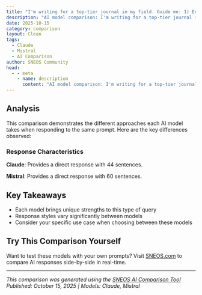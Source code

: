```yaml
---
title: "I'm writing for a top-tier journal in my field. Guide me: 1) Ensure findings are sufficiently novel and significant"
description: "AI model comparison: I'm writing for a top-tier journal in my field. Guide me: 1) Ensure findings are sufficiently novel ..."
date: 2025-10-15
category: comparison
layout: Clean
tags:
  - Claude
  - Mistral
  - AI Comparison
author: SNEOS Community
head:
  - - meta
    - name: description
      content: "AI model comparison: I'm writing for a top-tier journal in my field. Guide me: 1) Ensure findings are sufficiently novel and significant..."
---
```


<ChatComparison
  title="I'm writing for a top-tier journal in my field. Guide me: 1) Ensure findings are sufficiently novel and significant"
  prompt="I'm writing for a top-tier journal in my field. Guide me: 1) Ensure findings are sufficiently novel and significant"
  :responses='{"Claude": "# Ensuring Novelty and Significance for Top-Tier Publication\n\n## 1) **Conduct a Rigorous Novelty Assessment**\n\n### Map the current landscape:\n- **Systematic literature review**: Don\u0027t just read recent papers\u2014analyze them critically. What exact questions remain unanswered?\n- **Identify the gap precisely**: Can you articulate in 2-3 sentences what nobody else has done? Vague gaps (\u0022more research is needed\u0022) won\u0027t suffice.\n- **Check the \u0022hidden literature\u0022**: Look beyond your immediate field\u2014has an adjacent discipline solved this differently?\n\n### Test your novelty claim:\nAsk yourself these hard questions:\n- **\u0022Has this been done before, even partially?\u0022** If yes, what makes your approach substantively different?\n- **\u0022Could someone argue this is incremental?\u0022** Be honest. Incremental work is valuable but rarely top-tier material.\n- **\u0022What would make a reviewer say \u0027so what\u0027?\u0022** Anticipate and preempt this response.\n\n## 2) **Establish Significance Beyond Your Subfield**\n\n### The \u0022concentric circles\u0022 test:\nYour work should matter to:\n- **Inner circle**: Your immediate subspecialty (necessary but insufficient)\n- **Middle circle**: The broader field the journal serves\n- **Outer circle**: Related disciplines or practical applications\n\n**Red flag**: If your work only excites the inner circle, reconsider the target journal.\n\n### Demonstrate impact potential:\n\n**Theoretical significance:**\n- Does it challenge existing paradigms?\n- Does it reconcile contradictory findings?\n- Does it open new research directions?\n\n**Practical significance:**\n- What decisions could be made differently?\n- What magnitude of effect are we talking about?\n- Who benefits, and how much?\n\n## 3) **Frame Your Contribution Explicitly**\n\nTop journals want contributions spelled out, not implied:\n\n### In your introduction:\n\u0060\u0060\u0060\n\u0022This study makes three contributions. First, we provide the \nfirst evidence that [X]. Second, we demonstrate that [existing \ntheory Y] fails to account for [Z], and propose [alternative]. \nThird, we show that [practical implication].\u0022\n\u0060\u0060\u0060\n\n### Avoid these weak framing phrases:\n- \u274C \u0022This study explores...\u0022\n- \u274C \u0022We examine the relationship between...\u0022\n- \u2705 \u0022We demonstrate that...\u0022\n- \u2705 \u0022We challenge the assumption that...\u0022\n- \u2705 \u0022We resolve the contradiction between...\u0022\n\n## 4) **Apply the \u0022Generalizability\u0022 Principle**\n\nTop-tier journals favor findings that:\n- **Transfer across contexts**: Not just industry X in country Y\n- **Reveal mechanisms**: Not just \u0022it works\u0022 but \u0022here\u0027s why it works\u0022\n- **Generate predictions**: Your findings should spawn testable hypotheses\n\n### Strengthen generalizability:\n- Use heterogeneous samples\n- Test boundary conditions explicitly\n- Include moderator analyses\n- Conduct robustness checks across subgroups\n\n## 5) **Benchmark Against Recently Published Articles**\n\n### Reverse-engineer acceptance:\n- Select 10 recent articles from your target journal\n- For each, identify: What made THIS novel? What made THIS significant?\n- **Honestly compare**: Does your work match or exceed these standards?\n\n### Learn the journal\u0027s \u0022flavor\u0022:\n- Some journals prize methodological innovation\n- Others prioritize theoretical breakthroughs\n- Some favor practical impact\n- Many want all three\n\n## 6) **Strengthen Weak Novelty/Significance**\n\nIf your self-assessment reveals gaps:\n\n### If novelty is weak:\n- **Expand scope**: Add contexts, populations, or conditions\n- **Increase depth**: Add mechanistic studies or process evidence\n- **Sharpen contrast**: More explicitly differentiate from prior work\n- **Consider reframing**: Perhaps your methods are novel, or your synthesis\n\n### If significance is weak:\n- **Quantify impact**: Effect sizes, cost-benefit analyses, reach\n- **Connect to bigger debates**: Link to broader theoretical conversations\n- **Test practical applications**: Add a field study or simulation\n- **Examine moderators**: Show when effects are strongest (more useful)\n\n## 7) **Pre-Submission Reality Checks**\n\n### The colleague test:\nPresent your work to a knowledgeable colleague NOT in your subspecialty. If they\u0027re not impressed, neither will reviewers be.\n\n### The \u0022six-month rule\u0022:\nWould a graduate student cite this paper in their intro six months from now? If it\u0027s just another data", "Mistral": "Writing for a top-tier journal requires a high level of rigor, novelty, and significance. Here are some steps to ensure your findings meet these criteria:\n\n### 1. Ensure Findings are Sufficiently Novel and Significant\n\n#### a. **Literature Review**\n- **Comprehensive Review**: Conduct a thorough review of existing literature to identify gaps and ensure your findings are truly novel.\n- **Citation Analysis**: Check recent publications in top-tier journals to understand the current state of research and identify emerging trends.\n\n#### b. **Novelty**\n- **Unique Contribution**: Clearly articulate what makes your findings unique. This could be a new methodology, a novel dataset, or a fresh perspective on an existing problem.\n- **Innovative Approach**: Highlight any innovative techniques or approaches you used that set your research apart from previous studies.\n\n#### c. **Significance**\n- **Impact on the Field**: Explain how your findings contribute to the broader understanding of your field. This could be through theoretical advancements, practical applications, or policy implications.\n- **Real-World Applications**: If applicable, discuss the practical implications of your findings. How can they be used to solve real-world problems or improve existing practices?\n- **Future Research**: Suggest avenues for future research that your findings open up. This demonstrates the potential for your work to have a lasting impact.\n\n### 2. Structuring Your Paper\n\n#### a. **Title and Abstract**\n- **Title**: Make it concise, clear, and reflective of the novelty and significance of your findings.\n- **Abstract**: Summarize the key points, including the research question, methodology, findings, and implications. Ensure it is compelling and highlights the novelty and significance.\n\n#### b. **Introduction**\n- **Background**: Provide a brief background on the topic, highlighting the importance of your research question.\n- **Research Gap**: Clearly identify the gap in the literature that your study addresses.\n- **Objectives**: State the objectives of your study and how they address the identified gap.\n\n#### c. **Methodology**\n- **Detailed Description**: Provide a detailed description of your methodology, ensuring it is rigorous and replicable.\n- **Justification**: Justify your choice of methods and explain how they contribute to the novelty and significance of your findings.\n\n#### d. **Results**\n- **Clear Presentation**: Present your results clearly and concisely, using tables, figures, and statistical analyses as appropriate.\n- **Highlight Novelty**: Emphasize the novel aspects of your findings and how they differ from previous research.\n\n#### e. **Discussion**\n- **Interpretation**: Interpret your results in the context of existing literature and discuss their significance.\n- **Implications**: Discuss the theoretical and practical implications of your findings.\n- **Limitations**: Acknowledge any limitations of your study and suggest how future research could address them.\n\n#### f. **Conclusion**\n- **Summary**: Summarize the key findings and their significance.\n- **Future Directions**: Suggest future research directions based on your findings.\n\n### 3. Peer Review and Feedback\n\n#### a. **Internal Review**\n- **Colleagues**: Share your manuscript with colleagues or mentors in your field for feedback.\n- **Workshops**: Present your findings at workshops or conferences to get feedback from a broader audience.\n\n#### b. **External Review**\n- **Pre-Submission Review**: Consider using a pre-submission review service to get feedback from experts before submitting to the journal.\n- **Journal Guidelines**: Ensure your manuscript adheres to the journal\u0027s guidelines for formatting, style, and content.\n\n### 4. Submission and Revision\n\n#### a. **Cover Letter**\n- **Highlight Novelty**: In your cover letter, highlight the novelty and significance of your findings.\n- **Relevance**: Explain why your manuscript is a good fit for the journal.\n\n#### b. **Revisions**\n- **Address Reviewer Comments**: If your manuscript is sent back for revisions, address all reviewer comments thoroughly and professionally.\n- **Clarify Changes**: Provide a detailed response letter explaining how you addressed each comment and highlighting any changes made.\n\n### 5. Final Touches\n\n#### a. **Proofreading**\n- **Grammar and Style**: Ensure your manuscript is free of grammatical errors and adheres to the journal\u0027s style guidelines.\n- **Consistency**: Check for consistency in terminology, formatting, and citation style.\n\n#### b. **Ethical Considerations**\n- **Plagiarism**: Ensure all sources are properly cited and that your work is original.\n- **Ethics Approval**: If your research involved human subjects or animals, ensure you have the necessary ethical approvals and include this information in your manuscript.\n\nBy following these steps, you can ensure that your findings are sufficiently novel and significant, and that your manuscript is well-prepared for submission to a top-tier journal."}' published-date="{DateTime.UtcNow:HH:mm}"
/>

## Analysis

This comparison demonstrates the different approaches each AI model takes when responding to the same prompt. Here are the key differences observed:

### Response Characteristics

**Claude**: Provides a direct response with 44 sentences. 

**Mistral**: Provides a direct response with 60 sentences. 

## Key Takeaways

- Each model brings unique strengths to this type of query
- Response styles vary significantly between models
- Consider your specific use case when choosing between these models

## Try This Comparison Yourself

Want to test these models with your own prompts? Visit [SNEOS.com](https://sneos.com) to compare AI responses side-by-side in real-time.

---

*This comparison was generated using the [SNEOS AI Comparison Tool](https://sneos.com)*
*Published: October 15, 2025 | Models: Claude, Mistral*
